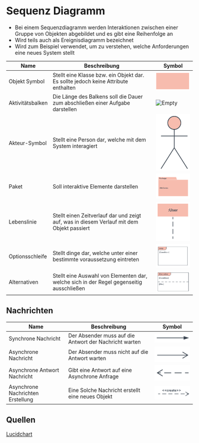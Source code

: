 # Sequenz Diagramm

- Bei einem Sequenzdiagramm werden Interaktionen zwischen einer Gruppe von Objekten abgebildet und es gibt eine Reihenfolge an
- Wird teils auch als Ereignisdiagramm bezeichnet
- Wird zum Beispiel verwendet, um zu verstehen, welche Anforderungen eine neues System stellt


|Name|Beschreibung|Symbol|
|----|------------|------|
|Objekt Symbol|Stellt eine Klasse bzw. ein Objekt dar. Es sollte jedoch keine Attribute enthalten|![Empty](./image/Objekt.PNG)|
|Aktivitätsbalken|Die Länge des Balkens soll die Dauer zum abschließen einer Aufgabe darstellen|![Empty](./image/Aktivit%C3%A4ts-Balken.PNG)|
|Akteur-Symbol|Stellt eine Person dar, welche mit dem System interagiert|![Empty](./image/Nutzer.PNG)|
|Paket|Soll interaktive Elemente darstellen|![Empty](./image/Paket.PNG)|
|Lebenslinie|Stellt einen Zeitverlauf dar und zeigt auf, was in diesem Verlauf mit dem Objekt passiert|![Empty](./image/Lebenslinie.PNG)|
|Optionsschleife|Stellt dinge dar, welche unter einer bestimmte voraussetzung eintreten|![Empty](./image/Optionsschleife.PNG)|
|Alternativen|Stellt eine Auswahl von Elementen dar, welche sich in der Regel gegenseitig ausschließen|![Empty](./image/Alternative.PNG)|

## Nachrichten

|Name|Beschreibung|Symbol|
|----|------------|------|
|Synchrone Nachricht|Der Absender muss auf die Antwort der Nachricht warten|![Empty](./image/Synchron.PNG)|
|Asynchrone Nachricht|Der Absender muss nicht auf die Antwort warten|![Empty](./image/Asynchron.PNG)|
|Asynchrone Antwort Nachricht|Gibt eine Antwort auf eine Asynchrone Anfrage|![Empty](./image/Asynchrone-Antwort.PNG)|
|Asynchrone Nachrichten Erstellung|Eine Solche Nachricht erstellt eine neues Objekt|![Empty](./image/Asynchrone-Nachrichten-Erstellung.PNG)|


## Quellen

[Lucidchart](https://www.lucidchart.com/pages/de/uml-sequenzdiagramme)